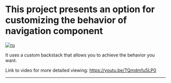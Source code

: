 # This project presents an option for customizing the behavior of navigation component
[![ru](https://img.shields.io/badge/lang-ru-green.svg)](https://github.com/nikolay2022/custom-navcomponent/blob/master/README.ru.md)

It uses a custom backstack that allows you to achieve the behavior you want.

Link to video for more detailed viewing: https://youtu.be/TQmdm1u5LP0

---
